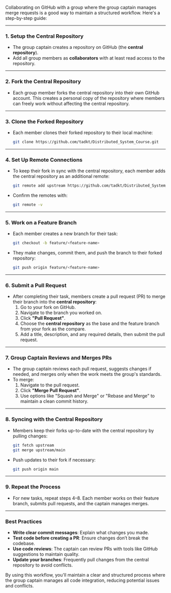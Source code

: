 Collaborating on GitHub with a group where the group captain manages merge requests is a good way to maintain a structured workflow. Here's a step-by-step guide:

---

### 1. **Setup the Central Repository**
- The group captain creates a repository on GitHub (the **central repository**).
- Add all group members as **collaborators** with at least read access to the repository.

---

### 2. **Fork the Central Repository**
- Each group member forks the central repository into their own GitHub account. This creates a personal copy of the repository where members can freely work without affecting the central repository.

---

### 3. **Clone the Forked Repository**
- Each member clones their forked repository to their local machine:
  ```bash
  git clone https://github.com/tadkt/Distributed_System_Course.git
  ```

---

### 4. **Set Up Remote Connections**
- To keep their fork in sync with the central repository, each member adds the central repository as an additional remote:
  ```bash
  git remote add upstream https://github.com/tadkt/Distributed_System_Course.git
  ```

- Confirm the remotes with:
  ```bash
  git remote -v
  ```

---

### 5. **Work on a Feature Branch**
- Each member creates a new branch for their task:
  ```bash
  git checkout -b feature/<feature-name>
  ```

- They make changes, commit them, and push the branch to their forked repository:
  ```bash
  git push origin feature/<feature-name>
  ```

---

### 6. **Submit a Pull Request**
- After completing their task, members create a pull request (PR) to merge their branch into the **central repository**:
  1. Go to your fork on GitHub.
  2. Navigate to the branch you worked on.
  3. Click **"Pull Request"**.
  4. Choose the **central repository** as the base and the feature branch from your fork as the compare.
  5. Add a title, description, and any required details, then submit the pull request.

---

### 7. **Group Captain Reviews and Merges PRs**
- The group captain reviews each pull request, suggests changes if needed, and merges only when the work meets the group's standards.
- To merge:
  1. Navigate to the pull request.
  2. Click **"Merge Pull Request"**.
  3. Use options like "Squash and Merge" or "Rebase and Merge" to maintain a clean commit history.

---

### 8. **Syncing with the Central Repository**
- Members keep their forks up-to-date with the central repository by pulling changes:
  ```bash
  git fetch upstream
  git merge upstream/main
  ```

- Push updates to their fork if necessary:
  ```bash
  git push origin main
  ```

---

### 9. **Repeat the Process**
- For new tasks, repeat steps 4–8. Each member works on their feature branch, submits pull requests, and the captain manages merges.

---

### Best Practices
- **Write clear commit messages**: Explain what changes you made.
- **Test code before creating a PR**: Ensure changes don’t break the codebase.
- **Use code reviews**: The captain can review PRs with tools like GitHub suggestions to maintain quality.
- **Update your branches**: Frequently pull changes from the central repository to avoid conflicts.

By using this workflow, you'll maintain a clear and structured process where the group captain manages all code integration, reducing potential issues and conflicts.
